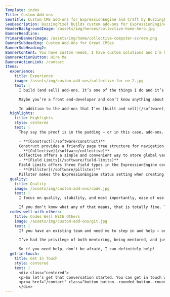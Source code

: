 ```yaml
---
Template: index
Title: Custom Add-ons
SeoTitle: Custom CMS add-ons for ExpressionEngine and Craft by BuzzingPixel
SeoDescription: BuzzingPixel builds custom add-ons for ExpressionEngine and Craft
HeaderBackgroundImage: /assets/img/heroes/collective-home-hero.jpg
BannerHeadline: 
PrimaryBannerImage: /assets/img/home/collective-computer-screen.png
BannerSubHeading: Custom Add-Ons for Great CMSes
BannerSubHeading2: 
BannerContent: You have custom needs, I have custom solutions and I’m here to help! I can build any Craft or ExpressionEngine add-on you need.
BannerActionButton: Hire Me
BannerActionLink: /contact
Items:
  experience:
    title: Experience
    image: /assets/img/custom-add-ons/collective-for-ee-2.jpg
    text: |
      I build (and sell) add-ons. It’s one of the things I do and it’s something I’m really good at. I know ExpressionEngine and Craft like the back of my hand because I work so much with both systems. And my experience can benefit you.

      Maybe you’re a front end-developer and don’t know anything about that “PHP” stuff. That’s perfectly okay. I’m here to help you do what you do best by doing what I do best.

      In addition to the add-ons that I’ve [built and sell](/software), I’ve also built many custom solutions for custom websites — from inserting custom entry data to integrating members to managing data, I’ve built nearly every kind of add-on you can imagine.
  highlights:
    title: Highlights
    style: centered
    text: |
      They say the proof is in the pudding — or in this case, add-ons. And I have several out in the wild that I’m proud to point to.

      - **[Construct](/software/construct)**  
      Construct provides a friendly page tree structure for navigation and pages in ExpressionEngine. It offers a drag and drop organization interface, friendly and intuitive page creation, well thought through template tags and much more.
      - **[Collective](/software/collective)**  
      Collective offers a simple and convenient way to store global variables in ExpressionEngine in a friendly and editable way, and makes those variables available global to templates.
      - **[Field Limits](/software/field-limits)**  
      Field Limits offers three field types in the ExpressionEngine control panel that focus on creating a better user experience. You can define limits for fields and the amount of characters you have typed and how many you have left are displayed nicely for you.
      - **[Pillster](/software/pillster)**  
      Pillster makes the ExpressionEngine status setting when creating or editing an entry more friendly. Point and click and you’ve set the status of the entry.
  quality:
    title: Quality
    image: /assets/img/custom-add-ons/code.jpg
    text: |
      I focus on quality, stability, and most importantly, ease of use. The history of PHP is a little spotty when it comes to encouraging good coding practices, but I wholly support good coding standards, object oriented architecture, well documented code, and many other best practices.

      If you don’t know what any of that means, that is totally fine. The takeaway for you should be that my code is lean and maintainable. And while I would hope to have an ongoing relationship with you should you hire me, sometimes things happen. With quality code, well documented, you won’t be left hanging.
  codes-well-with-others:
    title: Codes Well With Others
    image: /assets/img/custom-add-ons/git.jpg
    text: |
      If you have an existing team and need me to step in and help — or maybe you’re a fellow developer and don’t have the time to get it all done — I work well with others. I’m fully supportive of Git version control best practices and how to leverage that in a team environment. And I’m a big advocate of Git-fow

      I’ve had the privilege of both mentoring, being mentored, and just working with my peers and I love teaming up with great people.

      So if you need help, don't be afraid, I can definitely help!
  get-in-touch:
    title: Get In Touch
    style: centered
    text: |
      <div class="centered">
      <p>So let’s get that conversation started. You can get in touch with me on the contact form.</p>
      <p><a href="/contact" class="button button--rounded button--rounded--hollow">Contact Me »</a></p>
      </div>
---
```

